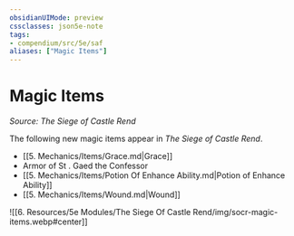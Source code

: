 ```yaml
---
obsidianUIMode: preview
cssclasses: json5e-note
tags:
- compendium/src/5e/saf
aliases: ["Magic Items"]
---
```

# Magic Items
*Source: The Siege of Castle Rend* 

The following new magic items appear in *The Siege of Castle Rend*.

- [[5. Mechanics/Items/Grace.md\|Grace]]  
- Armor of St . Gaed the Confessor  
- [[5. Mechanics/Items/Potion Of Enhance Ability.md\|Potion of Enhance Ability]]  
- [[5. Mechanics/Items/Wound.md\|Wound]]  

![[6. Resources/5e Modules/The Siege Of Castle Rend/img/socr-magic-items.webp#center]]